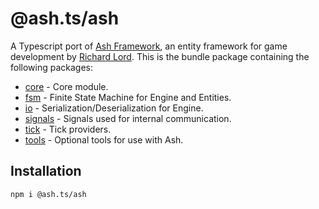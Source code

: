 # @ash.ts/ash

A Typescript port of [Ash Framework], an entity framework for game development
by [Richard Lord]. This is the bundle package containing the following packages:

- [core](../core/README.md) - Core module.
- [fsm](../fsm/README.md) - Finite State Machine for Engine and Entities.
- [io](../io/README.md) - Serialization/Deserialization for Engine.
- [signals](../signals/README.md) - Signals used for internal communication.
- [tick](../tick/README.md) - Tick providers.
- [tools](../tools/README.md) - Optional tools for use with Ash.

## Installation

`npm i @ash.ts/ash`

[Ash Framework]: https://github.com/richardlord/Ash

[Richard Lord]: https://www.richardlord.net
